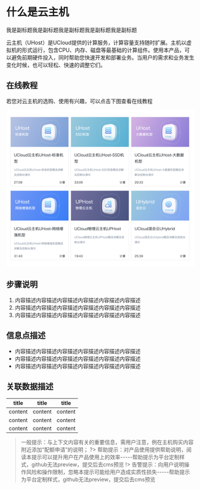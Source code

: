 <!--概览段落-->
# 什么是云主机
<subtitle>我是副标题我是副标题我是副标题我是副标题我是副标题</subtitle>

云主机（UHost）是UCloud提供的计算服务，计算容量支持随时扩展。主机以虚拟机的形式运行，包含CPU、内存、磁盘等最基础的计算组件。使用本产品，可以避免前期硬件投入，同时帮助您快速开发和部署业务。当用户的需求和业务发生变化时候，也可以轻松、快速的调整它们。


<!--建议复杂操作配图说明-->
## 在线教程

若您对云主机的选购、使用有兴趣，可以点击下图查看在线教程

[![截屏2020-02-17下午3.15.18](images/%E6%88%AA%E5%B1%8F2020-02-17%E4%B8%8B%E5%8D%883.15.18-1924205.png)](http://education.ucloud.cn/modules/resource.php)

<!--逻辑复杂的信息，建议巧妙使用有序列表、无需列表或表格样式说明-->
## 步骤说明
1. 内容描述内容描述内容描述内容描述内容描述内容描述
2. 内容描述内容描述内容描述内容描述内容描述内容描述
3. 内容描述内容描述内容描述内容描述内容描述内容描述

## 信息点描述
* 内容描述内容描述内容描述内容描述内容描述内容描述
* 内容描述内容描述内容描述内容描述内容描述内容描述
* 内容描述内容描述内容描述内容描述内容描述内容描述

## 关联数据描述
| title | title | title |
| --- | --- | --- |
| content | content | content |
| content | content | content |
| content | content | content |

<!--巧用提示-->
> 一般提示：与上下文内容有关的重要信息，需用户注意，例在主机购买内容附近添加“配额申请”的说明；
?> 帮助提示：对产品使用提供帮助说明，阅读本提示可以提升用户在产品使用上的效率-----帮助提示为平台定制样式，github无法preview，提交后去cms预览
!> 告警提示：向用户说明操作风险和操作限制，忽略本提示可能给用户造成实质性损失-----帮助提示为平台定制样式，github无法preview，提交后去cms预览
